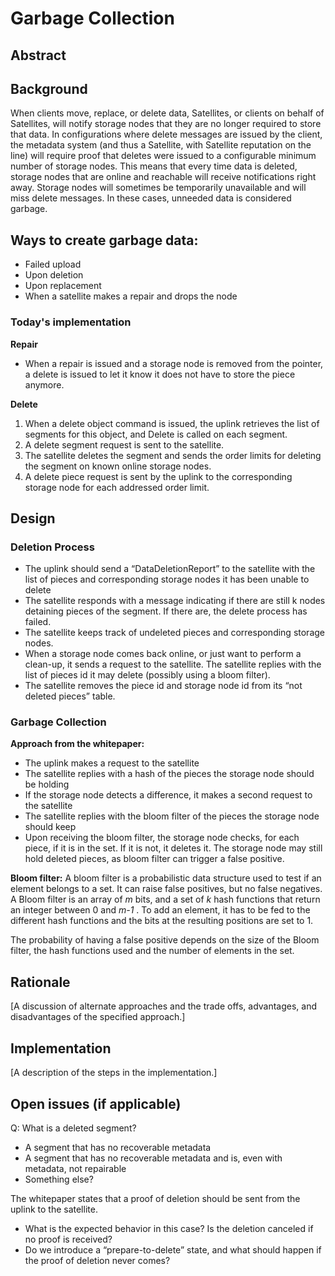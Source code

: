 
# Garbage Collection

## Abstract
 
## Background
When clients move, replace, or delete data, Satellites, or clients on behalf of Satellites, will notify storage nodes that they are no longer required to store that data. 
 In configurations where delete messages are issued by the client, the metadata system (and thus a Satellite, with Satellite reputation on the line) will require proof that deletes were issued to a configurable minimum number of storage nodes. 
 This means that every time data is deleted, storage nodes that are online and reachable will receive notifications right away.
Storage nodes will sometimes be temporarily unavailable and will miss delete messages. 
In these cases, unneeded data is considered garbage.

## Ways to create garbage data:
- Failed upload
- Upon deletion
- Upon replacement
- When a satellite makes a repair and drops the node


### Today's implementation
**Repair**
- When a repair is issued and a storage node is removed from the pointer, a delete is issued to let it know it does not have to store the piece anymore.

**Delete**
1. When a delete object command is issued, the uplink retrieves the list of segments for this object, and Delete is called on each segment. 		
2. A delete segment request is sent to the satellite. 		
3. The satellite deletes the segment and sends the order limits for deleting the segment on known online storage nodes.
4. A delete piece request is sent by the uplink to the corresponding storage node for each addressed order limit.


## Design
### Deletion Process
- The uplink should send a “DataDeletionReport” to the satellite with the list of pieces and corresponding storage nodes it has been unable to delete
- The satellite responds with a message indicating if there are still k nodes detaining pieces of the segment. If there are, the delete process has failed.
- The satellite keeps track of undeleted pieces and corresponding storage nodes. 		
- When a storage node comes back online, or just want to perform a clean-up, it sends a request to the satellite. The satellite replies with the list of pieces id it may delete (possibly using a bloom filter).
- The satellite removes the piece id and storage node id from its “not deleted pieces” table. 	 

### Garbage Collection
**Approach from the whitepaper:**
- The uplink makes a request to the satellite 
- The satellite replies with a hash of the pieces the storage node should be holding
- If the storage node detects a difference, it makes a second request to the satellite
- The satellite replies with the bloom filter of the pieces the storage node should keep
- Upon receiving the bloom filter, the storage node checks, for each piece, if it is in the set. If it is not, it deletes it. The storage node may still hold deleted pieces, as bloom filter can trigger a false positive.

**Bloom filter:** 
A bloom filter is a probabilistic data structure used to test if an element belongs to a set. It can raise false positives, but no false negatives. 
A Bloom filter is an array of *m* bits, and a set of *k* hash functions that return an integer between 0 and *m-1* . To add an element, it has to be fed to the different hash functions and the bits at the resulting positions are set to 1. 

The probability of having a false positive depends on the size of the Bloom filter, the hash functions used and the number of elements in the set. 


## Rationale

[A discussion of alternate approaches and the trade offs, advantages, and disadvantages of the specified approach.]

## Implementation

[A description of the steps in the implementation.]

## Open issues (if applicable)
Q: What is a deleted segment?
- A segment that has no recoverable metadata
- A segment that has no recoverable metadata and is, even with metadata, not repairable
- Something else?

The whitepaper states that a proof of deletion should be sent from the uplink to the satellite. 
- What is the expected behavior in this case? Is the deletion canceled if no proof is received? 
- Do we introduce a “prepare-to-delete” state, and what should happen if the proof of deletion never comes?


